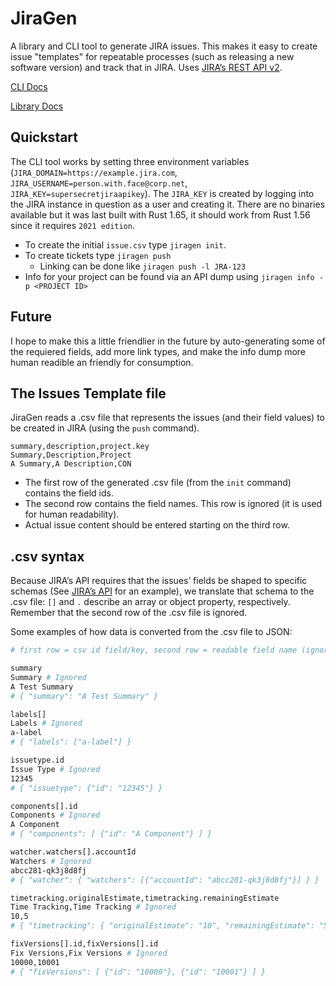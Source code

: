 # JiraGen

A library and CLI tool to generate JIRA issues. This makes it easy to create issue "templates" for repeatable processes (such as releasing a new software version) and track that in JIRA. Uses [JIRA’s REST API v2](https://developer.atlassian.com/cloud/jira/platform/rest/v2/).

[CLI Docs](jiragen-cli/)

[Library Docs](https://docs.rs/jiragen)

## Quickstart

The CLI tool works by setting three environment variables (`JIRA_DOMAIN=https://example.jira.com`, `JIRA_USERNAME=person.with.face@corp.net`, `JIRA_KEY=supersecretjiraapikey`).
The `JIRA_KEY` is created by logging into the JIRA instance in question as a user and creating it.
There are no binaries available but it was last built with Rust 1.65, it should work from Rust 1.56 since it requires `2021 edition`.

* To create the initial `issue.csv` type `jiragen init`.
* To create tickets type `jiragen push`
    * Linking can be done like `jiragen push -l JRA-123`
* Info for your project can be found via an API dump using `jiragen info -p <PROJECT ID>`

## Future

I hope to make this a little friendlier in the future by auto-generating some of the requiered fields, add more link types, and make the info dump more human readible an friendly for consumption.

## The Issues Template file

JiraGen reads a .csv file that represents the issues (and their field values) to be created in JIRA (using the `push` command).

```csv
summary,description,project.key
Summary,Description,Project
A Summary,A Description,CON
```

- The first row of the generated .csv file (from the `init` command) contains the field ids.
- The second row contains the field names. This row is ignored (it is used for human readability).
- Actual issue content should be entered starting on the third row.

## .csv syntax

Because JIRA’s API requires that the issues’ fields be shaped to specific schemas (See [JIRA’s API](https://developer.atlassian.com/cloud/jira/platform/rest/v2/#api-api-2-issue-bulk-post) for an example), we translate that schema to the .csv file: `[]` and `.` describe an array or object property, respectively. Remember that the second row of the .csv file is ignored.

Some examples of how data is converted from the .csv file to JSON:

```bash
# first row = csv id field/key, second row = readable field name (ignored), third row = value of that id

summary
Summary # Ignored
A Test Summary
# { "summary": "A Test Summary" }

labels[]
Labels # Ignored
a-label
# { "labels": ["a-label"] }

issuetype.id
Issue Type # Ignored
12345
# { "issuetype": {"id": "12345"} }

components[].id
Components # Ignored
A Component
# { "components": [ {"id": "A Component"} ] }

watcher.watchers[].accountId
Watchers # Ignored
abcc281-qk3j8d8fj
# { "watcher": { "watchers": [{"accountId": "abcc281-qk3j8d8fj"}] } }

timetracking.originalEstimate,timetracking.remainingEstimate
Time Tracking,Time Tracking # Ignored
10,5
# { "timetracking": { "originalEstimate": "10", "remainingEstimate": "5" } }

fixVersions[].id,fixVersions[].id
Fix Versions,Fix Versions # Ignored
10000,10001
# { "fixVersions": [ {"id": "10000"}, {"id": "10001"} ] }
```
